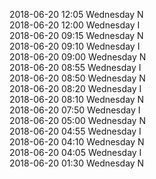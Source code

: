 2018-06-20 12:05 Wednesday  N  
2018-06-20 12:00 Wednesday  I  
2018-06-20 09:15 Wednesday  N  
2018-06-20 09:10 Wednesday  I  
2018-06-20 09:00 Wednesday  N  
2018-06-20 08:55 Wednesday  I  
2018-06-20 08:50 Wednesday  N  
2018-06-20 08:20 Wednesday  I  
2018-06-20 08:10 Wednesday  N  
2018-06-20 07:50 Wednesday  I  
2018-06-20 05:00 Wednesday  N  
2018-06-20 04:55 Wednesday  I  
2018-06-20 04:10 Wednesday  N  
2018-06-20 04:05 Wednesday  I  
2018-06-20 01:30 Wednesday  N  
